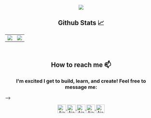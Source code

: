 
<p align="center">
  <!-- Typing SVG by DenverCoder1 - https://github.com/DenverCoder1/readme-typing-svg -->
  <a href="https://github.com/DenverCoder1/readme-typing-svg">
    <img src="https://readme-typing-svg.demolab.com/?lines=I'm+Gabriela;Full-stack+blockchain+developer;smart+contract+auditor;Always+learning+new+things&font=Petrona%20Code&center=true&width=940&height=45&color=97fa0c&vCenter=true&pause=1000&size=38" /></a>
</p>

<!-- <ul aling="justify"> -->
<!-- <li> 👀 I’m interested in the web3 space and all the innovation there.</li>
<li> 💞️ I’m looking to collaborate on startups which wanna change the life of our society with help blockchain tech. </li>
<li> ⚡ Fun fact: I love to entrepreneur, sports and meet passionate people.</li>
<li> 🎯 2022 Goals: Keeping learning more about web3. </li>
</ul> -->
<!-- <br> -->


<h2 align="center"><strong>Github Stats 📈</strong></h2>

<table align="center">
  <tr>
 <td valign="top"><img  src="https://github-readme-stats.vercel.app/api/top-langs/?username=gab0071&theme=chartreuse-dark&card_width=450em)](https://github.com/anuraghazra/github-readme-stats"/></td>
    
<td valign="center"><img  src="https://github-readme-stats.vercel.app/api?username=gab0071&theme=chartreuse-dark&card_width=450em&show_icons=true)](https://github.com/anuraghazra/github-readme-stats"/></td>
</table>


<br>
<h2 align="center"> How to reach me 📫</h2> 
<h3 align="center">I'm excited I get to build, learn, and create! Feel free to message me: </h3>  -->
<div align="center">

 <p align="center">
<a href="https://twitter.com/0xgabit">
  <img align="center" alt="Ajay's Twitter" width="28px"  src="https://cdn.jsdelivr.net/npm/simple-icons@v3/icons/twitter.svg" />
</a>
<a href="https://www.linkedin.com/in/web3-gabriela-mendes/">
  <img align="center" alt="Ajay's Linkdein" width="28px" src="https://cdn.jsdelivr.net/npm/simple-icons@v3/icons/linkedin.svg" />
</a>
<a href="https://github.com/gab0071">
  <img align="center" alt="Ajay's Github" width="28px" src="https://cdn.jsdelivr.net/npm/simple-icons@v3/icons/github.svg" />
</a>
<a href="https://t.me/gabmende">
  <img align="center" alt="Ajay's Telegram" width="28px" src="https://cdn.jsdelivr.net/npm/simple-icons@v3/icons/telegram.svg" />
</a>
<a href="mailto:jeicarm7@gmail.com">
  <img align="center" alt="Ajay's Telegram" width="28px" src="https://cdn.jsdelivr.net/npm/simple-icons@v3/icons/gmail.svg" />
</a>   
</p>                                      
</div>


<br />

<!--
**gab0071/gab0071** is a ✨ _special_ ✨ repository because its `README.md` (this file) appears on your GitHub profile.

Here are some ideas to get you started:

- 🔭 I’m currently working on ...
- 🌱 I’m currently learning ...
- 👯 I’m looking to collaborate on ...
- 🤔 I’m looking for help with ...
- 💬 Ask me about ...
- 📫 How to reach me: ...
- 😄 Pronouns: ...
- ⚡ Fun fact:
🖤 ...
-->
